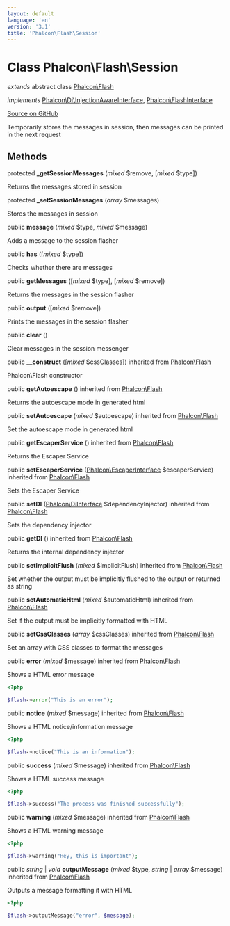 ```yaml
---
layout: default
language: 'en'
version: '3.1'
title: 'Phalcon\Flash\Session'
---
```

# Class **Phalcon\Flash\Session**

*extends* abstract class [Phalcon\Flash](/3.1/en/api/Phalcon_Flash)

*implements* [Phalcon\Di\InjectionAwareInterface](/3.1/en/api/Phalcon_Di_InjectionAwareInterface), [Phalcon\FlashInterface](/3.1/en/api/Phalcon_FlashInterface)

<a href="https://github.com/phalcon/cphalcon/tree/v3.1.0/phalcon/flash/session.zep" class="btn btn-default btn-sm">Source on GitHub</a>

Temporarily stores the messages in session, then messages can be printed in the next request


## Methods
protected  **_getSessionMessages** (*mixed* $remove, [*mixed* $type])

Returns the messages stored in session



protected  **_setSessionMessages** (*array* $messages)

Stores the messages in session



public  **message** (*mixed* $type, *mixed* $message)

Adds a message to the session flasher



public  **has** ([*mixed* $type])

Checks whether there are messages



public  **getMessages** ([*mixed* $type], [*mixed* $remove])

Returns the messages in the session flasher



public  **output** ([*mixed* $remove])

Prints the messages in the session flasher



public  **clear** ()

Clear messages in the session messenger



public  **__construct** ([*mixed* $cssClasses]) inherited from [Phalcon\Flash](/3.1/en/api/Phalcon_Flash)

Phalcon\Flash constructor



public  **getAutoescape** () inherited from [Phalcon\Flash](/3.1/en/api/Phalcon_Flash)

Returns the autoescape mode in generated html



public  **setAutoescape** (*mixed* $autoescape) inherited from [Phalcon\Flash](/3.1/en/api/Phalcon_Flash)

Set the autoescape mode in generated html



public  **getEscaperService** () inherited from [Phalcon\Flash](/3.1/en/api/Phalcon_Flash)

Returns the Escaper Service



public  **setEscaperService** ([Phalcon\EscaperInterface](/3.1/en/api/Phalcon_EscaperInterface) $escaperService) inherited from [Phalcon\Flash](/3.1/en/api/Phalcon_Flash)

Sets the Escaper Service



public  **setDI** ([Phalcon\DiInterface](/3.1/en/api/Phalcon_DiInterface) $dependencyInjector) inherited from [Phalcon\Flash](/3.1/en/api/Phalcon_Flash)

Sets the dependency injector



public  **getDI** () inherited from [Phalcon\Flash](/3.1/en/api/Phalcon_Flash)

Returns the internal dependency injector



public  **setImplicitFlush** (*mixed* $implicitFlush) inherited from [Phalcon\Flash](/3.1/en/api/Phalcon_Flash)

Set whether the output must be implicitly flushed to the output or returned as string



public  **setAutomaticHtml** (*mixed* $automaticHtml) inherited from [Phalcon\Flash](/3.1/en/api/Phalcon_Flash)

Set if the output must be implicitly formatted with HTML



public  **setCssClasses** (*array* $cssClasses) inherited from [Phalcon\Flash](/3.1/en/api/Phalcon_Flash)

Set an array with CSS classes to format the messages



public  **error** (*mixed* $message) inherited from [Phalcon\Flash](/3.1/en/api/Phalcon_Flash)

Shows a HTML error message

```php
<?php

$flash->error("This is an error");

```



public  **notice** (*mixed* $message) inherited from [Phalcon\Flash](/3.1/en/api/Phalcon_Flash)

Shows a HTML notice/information message

```php
<?php

$flash->notice("This is an information");

```



public  **success** (*mixed* $message) inherited from [Phalcon\Flash](/3.1/en/api/Phalcon_Flash)

Shows a HTML success message

```php
<?php

$flash->success("The process was finished successfully");

```



public  **warning** (*mixed* $message) inherited from [Phalcon\Flash](/3.1/en/api/Phalcon_Flash)

Shows a HTML warning message

```php
<?php

$flash->warning("Hey, this is important");

```



public *string* | *void* **outputMessage** (*mixed* $type, *string* | *array* $message) inherited from [Phalcon\Flash](/3.1/en/api/Phalcon_Flash)

Outputs a message formatting it with HTML

```php
<?php

$flash->outputMessage("error", $message);

```



